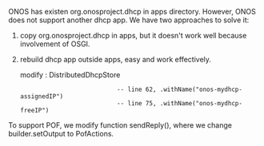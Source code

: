  ONOS has existen org.onosproject.dhcp in apps directory. However, ONOS does not
support another dhcp app. We have two approaches to solve it:

  1. copy org.onosproject.dhcp in apps, but it doesn't work well because involvement of OSGI.
  
  2. rebuild dhcp app outside apps, easy and work effectively.
     
     modify : DistributedDhcpStore  
                                    
                                    -- line 62, .withName("onos-mydhcp-assignedIP")
                                    -- line 75, .withName("onos-mydhcp-freeIP")
                                    
                                    
  
  To support POF, we modify function sendReply(), where we change builder.setOutput to PofActions.